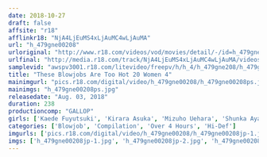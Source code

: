 ```yaml
---
date: 2018-10-27
draft: false
affsite: "r18"
afflinkr18: "NjA4LjEuMS4xLjAuMC4wLjAuMA"
url: "h_479gne00208"
urloriginal: "http://www.r18.com/videos/vod/movies/detail/-/id=h_479gne00208"
urlfinal: "http://media.r18.com/track/NjA4LjEuMS4xLjAuMC4wLjAuMA/videos/vod/movies/detail/-/id=h_479gne00208"
samplevid: "awspv3001.r18.com/litevideo/freepv/h/h_4/h_479gne208/h_479gne208_dmb_w.mp4"
title: "These Blowjobs Are Too Hot 20 Women 4"
mainimgurl: "pics.r18.com/digital/video/h_479gne00208/h_479gne00208ps.jpg"
mainimgs: "h_479gne00208ps.jpg"
releasedate: "Aug. 03, 2018"
duration: 238
productioncomp: "GALLOP"
girls: ['Kaede Fuyutsuki', 'Kirara Asuka', 'Mizuho Uehara', 'Shunka Ayami', 'Rui Hasegawa', 'Mio Hinata']
categories: ['Blowjob', 'Compilation', 'Over 4 Hours', 'Hi-Def']
imgurls: ['pics.r18.com/digital/video/h_479gne00208/h_479gne00208jp-1.jpg', 'pics.r18.com/digital/video/h_479gne00208/h_479gne00208jp-2.jpg', 'pics.r18.com/digital/video/h_479gne00208/h_479gne00208jp-3.jpg', 'pics.r18.com/digital/video/h_479gne00208/h_479gne00208jp-4.jpg', 'pics.r18.com/digital/video/h_479gne00208/h_479gne00208jp-5.jpg', 'pics.r18.com/digital/video/h_479gne00208/h_479gne00208jp-6.jpg', 'pics.r18.com/digital/video/h_479gne00208/h_479gne00208jp-7.jpg', 'pics.r18.com/digital/video/h_479gne00208/h_479gne00208jp-8.jpg', 'pics.r18.com/digital/video/h_479gne00208/h_479gne00208jp-9.jpg', 'pics.r18.com/digital/video/h_479gne00208/h_479gne00208jp-10.jpg', 'pics.r18.com/digital/video/h_479gne00208/h_479gne00208jp-11.jpg', 'pics.r18.com/digital/video/h_479gne00208/h_479gne00208jp-12.jpg', 'pics.r18.com/digital/video/h_479gne00208/h_479gne00208jp-13.jpg', 'pics.r18.com/digital/video/h_479gne00208/h_479gne00208jp-14.jpg', 'pics.r18.com/digital/video/h_479gne00208/h_479gne00208jp-15.jpg', 'pics.r18.com/digital/video/h_479gne00208/h_479gne00208jp-16.jpg', 'pics.r18.com/digital/video/h_479gne00208/h_479gne00208jp-17.jpg', 'pics.r18.com/digital/video/h_479gne00208/h_479gne00208jp-18.jpg', 'pics.r18.com/digital/video/h_479gne00208/h_479gne00208jp-19.jpg', 'pics.r18.com/digital/video/h_479gne00208/h_479gne00208jp-20.jpg']
imgs: ['h_479gne00208jp-1.jpg', 'h_479gne00208jp-2.jpg', 'h_479gne00208jp-3.jpg', 'h_479gne00208jp-4.jpg', 'h_479gne00208jp-5.jpg', 'h_479gne00208jp-6.jpg', 'h_479gne00208jp-7.jpg', 'h_479gne00208jp-8.jpg', 'h_479gne00208jp-9.jpg', 'h_479gne00208jp-10.jpg', 'h_479gne00208jp-11.jpg', 'h_479gne00208jp-12.jpg', 'h_479gne00208jp-13.jpg', 'h_479gne00208jp-14.jpg', 'h_479gne00208jp-15.jpg', 'h_479gne00208jp-16.jpg', 'h_479gne00208jp-17.jpg', 'h_479gne00208jp-18.jpg', 'h_479gne00208jp-19.jpg', 'h_479gne00208jp-20.jpg']
---
```

